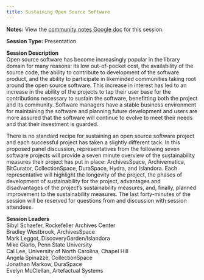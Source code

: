 ```yaml
---
title: Sustaining Open Source Software
---
```


**Notes:** View the [community notes Google doc](https://docs.google.com/document/d/1dp0yl5dvYyxJzAt2p_puOtNdt2k6jhQUQ-dNQ_cWnkk/ "Sustaining Open Source Software - community notes") for this session.

**Session Type:** Presentation

**Session Description**  
Open source software has become increasingly popular in the library domain for many reasons: its low out-of-pocket cost, the availability of the source code, the ability to contribute to development of the software product, and the ability to participate in likeminded communities taking root around the open source software. This increase in interest has led to an increase in the ability of the projects to tap their user base for the contributions necessary to sustain the software, benefitting both the project and its community. Software managers have a stable business environment for maintaining the software and planning future development and users are more assured that the software will continue to evolve to meet their needs and that their investment is guarded.  
  
There is no standard recipe for sustaining an open source software project and each successful project has taken a slightly different tack. In this proposed panel discussion, representatives from the following seven software projects will provide a seven minute overview of the sustainability measures their project has put in place: ArchivesSpace, Archivematica, BitCurator, CollectionSpace, DuraSpace, Hydra, and Islandora. Each representative will highlight the longevity of the project, the phases of development of sustainability for the project, advantages and disadvantages of the project’s sustainability measures, and, finally, planned improvement to the sustainability measures. The last forty-minutes of the session will be reserved for questions from and discussion with session attendees.

**Session Leaders**  
Sibyl Schaefer, Rockefeller Archives Center  
Bradley Westbrook, ArchivesSpace  
Mark Leggot, DiscoveryGarden/Islandora  
Mike Giarlo, Penn State University  
Cal Lee, University of North Carolina, Chapel Hill  
Angela Spinazzè, CollectionSpace  
Jonathan Markow, DuraSpace  
Evelyn McClellan, Artefactual Systems